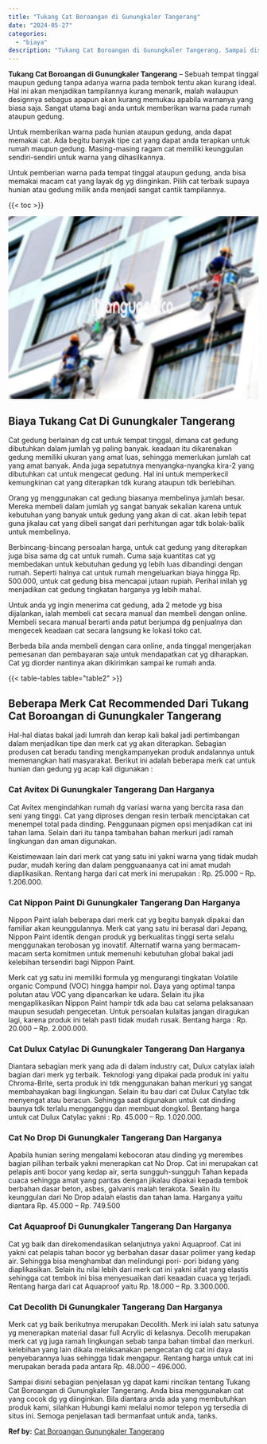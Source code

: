 ```yaml
---
title: "Tukang Cat Boroangan di Gunungkaler Tangerang"
date: "2024-05-27"
categories: 
  - "biaya"
description: "Tukang Cat Boroangan di Gunungkaler Tangerang. Sampai disini sebagian penjelasan yg dapat kami rincikan tentang Tukang Cat Boroangan di Gunungkaler Tangerang..."
---
```


**Tukang Cat Boroangan di Gunungkaler Tangerang** – Sebuah tempat tinggal maupun gedung tanpa adanya warna pada tembok tentu akan kurang ideal. Hal ini akan menjadikan tampilannya kurang menarik, malah walaupun designnya sebagus apapun akan kurang memukau apabila warnanya yang biasa saja. Sangat utama bagi anda untuk memberikan warna pada rumah ataupun gedung.

Untuk memberikan warna pada hunian ataupun gedung, anda dapat memakai cat. Ada begitu banyak tipe cat yang dapat anda terapkan untuk rumah maupun gedung. Masing-masing ragam cat memiliki keunggulan sendiri-sendiri untuk warna yang dihasilkannya.

Untuk pemberian warna pada tempat tinggal ataupun gedung, anda bisa memakai macam cat yang layak dg yg diinginkan. Pilih cat terbaik supaya hunian atau gedung milik anda menjadi sangat cantik tampilannya.

{{< toc >}}

![Tukang Cat Boroangan di Gunungkaler Tangerang](/images/jasa-cat-murah07.png)

## Biaya Tukang Cat Di Gunungkaler Tangerang

Cat gedung berlainan dg cat untuk tempat tinggal, dimana cat gedung dibutuhkan dalam jumlah yg paling banyak. keadaan itu dikarenakan gedung memiliki ukuran yang amat luas, sehingga memerlukan jumlah cat yang amat banyak. Anda juga sepatutnya menyangka-nyangka kira-2 yang dibutuhkan cat untuk mengecat gedung. Hal ini untuk memperkecil kemungkinan cat yang diterapkan tdk kurang ataupun tdk berlebihan.

Orang yg menggunakan cat gedung biasanya membelinya jumlah besar. Mereka membeli dalam jumlah yg sangat banyak sekalian karena untuk kebutuhan yang banyak untuk gedung yang akan di cat. akan lebih tepat guna jikalau cat yang dibeli sangat dari perhitungan agar tdk bolak-balik untuk membelinya.

Berbincang-bincang persoalan harga, untuk cat gedung yang diterapkan juga bisa sama dg cat untuk rumah. Cuma saja kuantitas cat yg membedakan untuk kebutuhan gedung yg lebih luas dibandingi dengan rumah. Seperti halnya cat untuk rumah mengeluarkan biaya hingga Rp. 500.000, untuk cat gedung bisa mencapai jutaan rupiah. Perihal inilah yg menjadikan cat gedung tingkatan harganya yg lebih mahal.

Untuk anda yg ingin menerima cat gedung, ada 2 metode yg bisa dijalankan, ialah membeli cat secara manual dan membeli dengan online. Membeli secara manual berarti anda patut berjumpa dg penjualnya dan mengecek keadaan cat secara langsung ke lokasi toko cat.

Berbeda bila anda membeli dengan cara online, anda tinggal mengerjakan pemesanan dan pembayaran saja untuk mendapatkan cat yg diharapkan. Cat yg diorder nantinya akan dikirimkan sampai ke rumah anda.

{{< table-tables table="table2" >}}

## Beberapa Merk Cat Recommended Dari Tukang Cat Boroangan di Gunungkaler Tangerang

Hal-hal diatas bakal jadi lumrah dan kerap kali bakal jadi pertimbangan dalam menjadikan tipe dan merk cat yg akan diterapkan. Sebagian produsen cat beradu tanding mengkampanyekan produk andalannya untuk memenangkan hati masyarakat. Berikut ini adalah beberapa merk cat untuk hunian dan gedung yg acap kali digunakan :

### Cat Avitex Di Gunungkaler Tangerang Dan Harganya

Cat Avitex mengindahkan rumah dg variasi warna yang bercita rasa dan seni yang tinggi. Cat yang diproses dengan resin terbaik menciptakan cat menempel total pada dinding. Penggunaan pigmen opsi menjadikan cat ini tahan lama. Selain dari itu tanpa tambahan bahan merkuri jadi ramah lingkungan dan aman digunakan.

Keistimewaan lain dari merk cat yang satu ini yakni warna yang tidak mudah pudar, mudah kering dan dalam pengguanaanya cat ini amat mudah diaplikasikan. Rentang harga dari cat merk ini merupakan : Rp. 25.000 – Rp. 1.206.000.

### Cat Nippon Paint Di Gunungkaler Tangerang Dan Harganya

Nippon Paint ialah beberapa dari merk cat yg begitu banyak dipakai dan familiar akan keunggulannya. Merk cat yang satu ini berasal dari Jepang, Nippon Paint identik dengan produk yg berkualitas tinggi serta selalu menggunakan terobosan yg inovatif. Alternatif warna yang bermacam-macam serta komitmen untuk memenuhi kebutuhan global bakal jadi kelebihan tersendiri bagi Nippon Paint.

Merk cat yg satu ini memiliki formula yg mengurangi tingkatan Volatile organic Compund (VOC) hingga hampir nol. Daya yang optimal tanpa polutan atau VOC yang dipancarkan ke udara. Selain itu jika mengaplikasikan Nippon Paint hampir tdk ada bau cat selama pelaksanaan maupun sesudah pengecetan. Untuk persoalan kulaitas jangan diragukan lagi, karena produk ini telah pasti tidak mudah rusak. Bentang harga : Rp. 20.000 – Rp. 2.000.000.

### Cat Dulux Catylac Di Gunungkaler Tangerang Dan Harganya

Diantara sebagian merk yang ada di dalam industry cat, Dulux catylax ialah bagian dari merk yg terbaik. Teknologi yang dipakai pada produk ini yaitu Chroma-Brite, serta produk ini tdk menggunakan bahan merkuri yg sangat membahayakan bagi lingkungan. Selain itu bau dari cat Dulux Catylac tdk menyengat atau beracun. Sehingga saat digunakan untuk cat dinding baunya tdk terlalu mengganggu dan membuat dongkol. Bentang harga untuk cat Dulux Catylac yakni : Rp. 45.000 – Rp. 1.020.000.

### Cat No Drop Di Gunungkaler Tangerang Dan Harganya

Apabila hunian sering mengalami kebocoran atau dinding yg merembes bagian pilihan terbaik yakni menerapkan cat No Drop. Cat ini merupakan cat pelapis anti bocor yang kedap air, serta sungguh-sungguh Tahan kepada cuaca sehingga amat yang pantas dengan jikalau dipakai kepada tembok berbahan dasar beton, asbes, galvanis malah terakota. Sealin itu keunggulan dari No Drop adalah elastis dan tahan lama. Harganya yaitu diantara Rp. 45.000 – Rp. 749.500

### Cat Aquaproof Di Gunungkaler Tangerang Dan Harganya

Cat yg baik dan direkomendasikan selanjutnya yakni Aquaproof. Cat ini yakni cat pelapis tahan bocor yg berbahan dasar dasar polimer yang kedap air. Sehingga bisa menghambat dan melindungi pori- pori bidang yang diaplikasikan. Selain itu nilai lebih dari merk cat ini yakni sifat yang elastis sehingga cat tembok ini bisa menyesuaikan dari keaadan cuaca yg terjadi. Rentang harga dari cat Aquaproof yaitu Rp. 18.000 – Rp. 3.300.000.

### Cat Decolith Di Gunungkaler Tangerang Dan Harganya

Merk cat yg baik berikutnya merupakan Decolith. Merk ini ialah satu satunya yg menerapkan material dasar full Acrylic di kelasnya. Decolih merupakan merk cat yg juga ramah lingkungan sebab tanpa bahan timbal dan merkuri. kelebihan yang lain dikala melaksanakan pengecatan dg cat ini daya penyebarannya luas sehingga tidak mengapur. Rentang harga untuk cat ini merupakan berada pada antara Rp. 48.000 – 496.000.

Sampai disini sebagian penjelasan yg dapat kami rincikan tentang Tukang Cat Boroangan di Gunungkaler Tangerang. Anda bisa menggunakan cat yang cocok dg yg diinginkan. Bila diantara anda ada yang membutuhkan produk kami, silahkan Hubungi kami melalui nomor telepon yg tersedia di situs ini. Semoga penjelasan tadi bermanfaat untuk anda, tanks.

**Ref by:** [Cat Boroangan Gunungkaler Tangerang](https://id.wikipedia.org/wiki/Cat)
